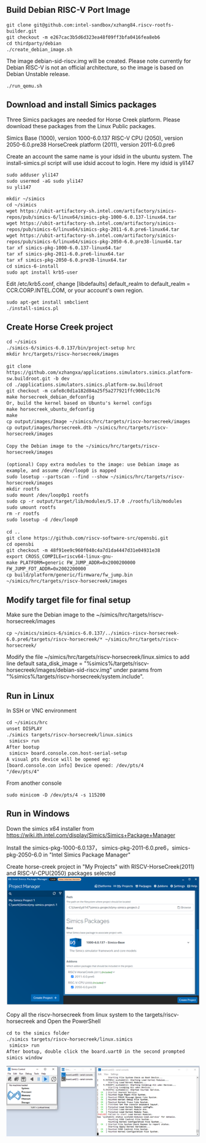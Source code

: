 
## Build Debian RISC-V Port Image
```
git clone git@github.com:intel-sandbox/xzhang84.riscv-rootfs-builder.git
git checkout -m e267cac3b5d6d323ea48f09ff3bfa0416fea8eb6
cd thirdparty/debian
./create_debian_image.sh
```
The image debian-sid-riscv.img will be created. Please note currently for Debian RISC-V is not an official architecture, so the image is based on Debian Unstable release.
```
./run_qemu.sh
```

## Download and install Simics packages

Three Simics packages are needed for Horse Creek platform. Please download these packages from the Linux Public packages.

Simics Base (1000), version 1000-6.0.137
RISC-V CPU (2050), version 2050-6.0.pre38
HorseCreek platform (2011), version 2011-6.0.pre6

Create an account the same name is your idsid in the ubuntu system. The install-simics.pl script will use idsid accout to login. Here my idsid is yli147
```
sudo adduser yli147
sudo usermod -aG sudo yli147
su yli147
```

```
mkdir ~/simics
cd ~/simics
wget https://ubit-artifactory-sh.intel.com/artifactory/simics-repos/pub/simics-6/linux64/simics-pkg-1000-6.0.137-linux64.tar
wget https://ubit-artifactory-sh.intel.com/artifactory/simics-repos/pub/simics-6/linux64/simics-pkg-2011-6.0.pre6-linux64.tar
wget https://ubit-artifactory-sh.intel.com/artifactory/simics-repos/pub/simics-6/linux64/simics-pkg-2050-6.0.pre38-linux64.tar
tar xf simics-pkg-1000-6.0.137-linux64.tar
tar xf simics-pkg-2011-6.0.pre6-linux64.tar
tar xf simics-pkg-2050-6.0.pre38-linux64.tar
cd simics-6-install
sudo apt install krb5-user
```

Edit /etc/krb5.conf, change [libdefaults] default_realm to default_realm = CCR.CORP.INTEL.COM, or your account's own region.

```
sudo apt-get install smbclient
./install-simics.pl
```

## Create Horse Creek project
```
cd ~/simics
./simics-6/simics-6.0.137/bin/project-setup hrc
mkdir hrc/targets/riscv-horsecreek/images

git clone https://github.com/xzhangxa/applications.simulators.simics.platform-sw.buildroot.git -b dev
cd ./applications.simulators.simics.platform-sw.buildroot
git checkout -m cafe8c0d1a182d84a25f5a277921ffc900c11c76
make horsecreek_debian_defconfig
Or, build the kernel based on Ubuntu's kernel configs
make horsecreek_ubuntu_defconfig
make
cp output/images/Image ~/simics/hrc/targets/riscv-horsecreek/images
cp output/images/horsecreek.dtb ~/simics/hrc/targets/riscv-horsecreek/images

Copy the Debian image to the ~/simics/hrc/targets/riscv-horsecreek/images

(optional) Copy extra modules to the image: use Debian image as example, and assume /dev/loop0 is mapped
sudo losetup --partscan --find --show ~/simics/hrc/targets/riscv-horsecreek/images
mkdir rootfs
sudo mount /dev/loop0p1 rootfs
sudo cp -r output/target/lib/modules/5.17.0 ./rootfs/lib/modules
sudo umount rootfs
rm -r rootfs
sudo losetup -d /dev/loop0

cd ..
git clone https://github.com/riscv-software-src/opensbi.git
cd opensbi
git checkout -m 48f91ee9c960f048c4a7d1da4447d31e04931e38
export CROSS_COMPILE=riscv64-linux-gnu-
make PLATFORM=generic FW_JUMP_ADDR=0x2000200000 FW_JUMP_FDT_ADDR=0x2002200000
cp build/platform/generic/firmware/fw_jump.bin ~/simics/hrc/targets/riscv-horsecreek/images
```

## Modify target file for final setup
Make sure the Debian image to the ~/simics/hrc/targets/riscv-horsecreek/images
```
cp ~/simics/simics-6/simics-6.0.137/../simics-riscv-horsecreek-6.0.pre6/targets/riscv-horsecreek/* ~/simics/hrc/targets/riscv-horsecreek/
```
Modify the file ~/simics/hrc/targets/riscv-horsecreek/linux.simics to add line default sata_disk_image = "%simics%/targets/riscv-horsecreek/images/debian-sid-riscv.img" under params from "%simics%/targets/riscv-horsecreek/system.include".

## Run in Linux
In SSH or VNC environment
```
cd ~/simics/hrc
unset DISPLAY
./simics targets/riscv-horsecreek/linux.simics
 simics> run
After bootup
 simics> board.console.con.host-serial-setup
A visual pts device will be opened eg:
[board.console.con info] Device opened: /dev/pts/4
"/dev/pts/4"
 ```
From another console 
```
sudo minicom -D /dev/pts/4 -s 115200
```

## Run in Windows

Down the simics x64 installer from https://wiki.ith.intel.com/display/Simics/Simics+Package+Manager

Install the simics-pkg-1000-6.0.137， simics-pkg-2011-6.0.pre6，simics-pkg-2050-6.0 in "Intel Simics Package Manager"

Create horse-creek project in "My Projects"  with RISCV-HorseCreek(2011) and RISC-V-CPU(2050) packages selected
<img src="imgs/simics_manager.png" alt="simics_manager" style="zoom: auto;" />

Copy all the riscv-horsecreek from linux system to the targets/riscv-horsecreek and Open the PowerShell
```
cd to the simics folder
./simics targets/riscv-horsecreek/linux.simics
 simics> run
After bootup, double click the board.uart0 in the second prompted simics window
```
<img src="imgs/simics_run.png" alt="simics_run" style="zoom: auto;" />
